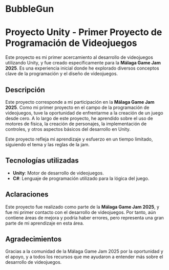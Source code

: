 # BubbleGun

# Proyecto Unity - Primer Proyecto de Programación de Videojuegos

Este proyecto es mi primer acercamiento al desarrollo de videojuegos utilizando Unity, y fue creado específicamente para la **Málaga Game Jam 2025**. Es una experiencia inicial donde he explorado diversos conceptos clave de la programación y el diseño de videojuegos.

## Descripción

Este proyecto corresponde a mi participación en la **Málaga Game Jam 2025**. Como mi primer proyecto en el campo de la programación de videojuegos, tuve la oportunidad de enfrentarme a la creación de un juego desde cero. A lo largo de este proyecto, he aprendido sobre el uso de motores de física, la creación de personajes, la implementación de controles, y otros aspectos básicos del desarrollo en Unity. 

Este proyecto refleja mi aprendizaje y esfuerzo en un tiempo limitado, siguiendo el tema y las reglas de la jam.

## Tecnologías utilizadas

- **Unity**: Motor de desarrollo de videojuegos.
- **C#**: Lenguaje de programación utilizado para la lógica del juego.


## Aclaraciones

Este proyecto fue realizado como parte de la **Málaga Game Jam 2025**, y fue mi primer contacto con el desarrollo de videojuegos. Por tanto, aún contiene áreas de mejora y podría haber errores, pero representa una gran parte de mi aprendizaje en esta área.

## Agradecimientos

Gracias a la comunidad de la Málaga Game Jam 2025 por la oportunidad y el apoyo, y a todos los recursos que me ayudaron a entender más sobre el desarrollo de videojuegos.
